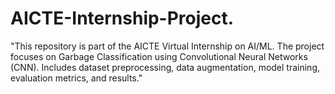 # AICTE-Internship-Project.
"This repository is part of the AICTE Virtual Internship on AI/ML. The project focuses on Garbage Classification using Convolutional Neural Networks (CNN). Includes dataset preprocessing, data augmentation, model training, evaluation metrics, and results."
